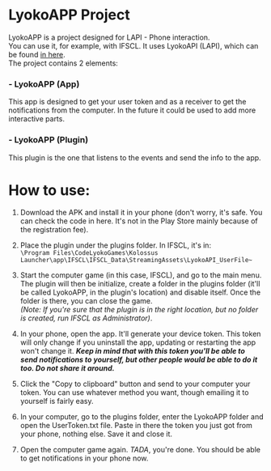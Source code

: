 LyokoAPP Project
======
LyokoAPP is a project designed for LAPI - Phone interaction.\
You can use it, for example, with IFSCL. It uses LyokoAPI (LAPI), which can be found [in here](https://github.com/LyokoAPI/LyokoAPI "LAPI's GitHub").\
The project contains 2 elements:

### - LyokoAPP (App)
This app is designed to get your user token and as a receiver to get the notifications from the computer.
In the future it could be used to add more interactive parts.

### - LyokoAPP (Plugin)
This plugin is the one that listens to the events and send the info to the app.


How to use:
======
1. Download the APK and install it in your phone (don't worry, it's safe. You can check the code in here. It's not in the Play Store mainly because of the registration fee).

2. Place the plugin under the plugins folder. In IFSCL, it's in:  
```\Program Files\CodeLyokoGames\Kolossus Launcher\app\IFSCL\IFSCL_Data\StreamingAssets\LyokoAPI_UserFile~```

3. Start the computer game (in this case, IFSCL), and go to the main menu. The plugin will then be initialize, create a folder in the plugins folder (it'll be called LyokoAPP, in the plugin's location) and disable itself. Once the folder is there, you can close the game.\
*(Note: If you're sure that the plugin is in the right location, but no folder is created, run IFSCL as Administrator)*.

4. In your phone, open the app. It'll generate your device token. This token will only change if you uninstall the app, updating or restarting the app won't change it. ***Keep in mind that with this token you'll be able to send notifications to yourself, but other people would be able to do it too. Do not share it around.***

5. Click the "Copy to clipboard" button and send to your computer your token. You can use whatever method you want, though emailing it to yourself is fairly easy.

6. In your computer, go to the plugins folder, enter the LyokoAPP folder and open the UserToken.txt file. Paste in there the token you just got from your phone, nothing else. Save it and close it.

7. Open the computer game again. *TADA*, you're done. You should be able to get notifications in your phone now.
